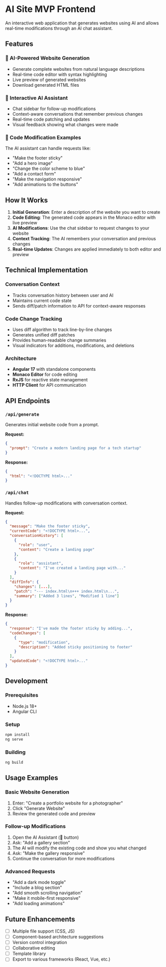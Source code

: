 # AI Site MVP Frontend

An interactive web application that generates websites using AI and allows real-time modifications through an AI chat assistant.

## Features

### 🎨 AI-Powered Website Generation

- Generate complete websites from natural language descriptions
- Real-time code editor with syntax highlighting
- Live preview of generated websites
- Download generated HTML files

### 💬 Interactive AI Assistant

- Chat sidebar for follow-up modifications
- Context-aware conversations that remember previous changes
- Real-time code patching and updates
- Visual feedback showing what changes were made

### 🔧 Code Modification Examples

The AI assistant can handle requests like:

- "Make the footer sticky"
- "Add a hero image"
- "Change the color scheme to blue"
- "Add a contact form"
- "Make the navigation responsive"
- "Add animations to the buttons"

## How It Works

1. **Initial Generation**: Enter a description of the website you want to create
2. **Code Editing**: The generated code appears in the Monaco editor with live preview
3. **AI Modifications**: Use the chat sidebar to request changes to your website
4. **Context Tracking**: The AI remembers your conversation and previous changes
5. **Real-time Updates**: Changes are applied immediately to both editor and preview

## Technical Implementation

### Conversation Context

- Tracks conversation history between user and AI
- Maintains current code state
- Sends diff/patch information to API for context-aware responses

### Code Change Tracking

- Uses diff algorithm to track line-by-line changes
- Generates unified diff patches
- Provides human-readable change summaries
- Visual indicators for additions, modifications, and deletions

### Architecture

- **Angular 17** with standalone components
- **Monaco Editor** for code editing
- **RxJS** for reactive state management
- **HTTP Client** for API communication

## API Endpoints

### `/api/generate`

Generates initial website code from a prompt.

**Request:**

```json
{
  "prompt": "Create a modern landing page for a tech startup"
}
```

**Response:**

```json
{
  "html": "<!DOCTYPE html>..."
}
```

### `/api/chat`

Handles follow-up modifications with conversation context.

**Request:**

```json
{
  "message": "Make the footer sticky",
  "currentCode": "<!DOCTYPE html>...",
  "conversationHistory": [
    {
      "role": "user",
      "content": "Create a landing page"
    },
    {
      "role": "assistant",
      "content": "I've created a landing page with..."
    }
  ],
  "diffInfo": {
    "changes": [...],
    "patch": "--- index.html\n+++ index.html\n...",
    "summary": ["Added 3 lines", "Modified 1 line"]
  }
}
```

**Response:**

```json
{
  "response": "I've made the footer sticky by adding...",
  "codeChanges": [
    {
      "type": "modification",
      "description": "Added sticky positioning to footer"
    }
  ],
  "updatedCode": "<!DOCTYPE html>..."
}
```

## Development

### Prerequisites

- Node.js 18+
- Angular CLI

### Setup

```bash
npm install
ng serve
```

### Building

```bash
ng build
```

## Usage Examples

### Basic Website Generation

1. Enter: "Create a portfolio website for a photographer"
2. Click "Generate Website"
3. Review the generated code and preview

### Follow-up Modifications

1. Open the AI Assistant (💬 button)
2. Ask: "Add a gallery section"
3. The AI will modify the existing code and show you what changed
4. Ask: "Make the gallery responsive"
5. Continue the conversation for more modifications

### Advanced Requests

- "Add a dark mode toggle"
- "Include a blog section"
- "Add smooth scrolling navigation"
- "Make it mobile-first responsive"
- "Add loading animations"

## Future Enhancements

- [ ] Multiple file support (CSS, JS)
- [ ] Component-based architecture suggestions
- [ ] Version control integration
- [ ] Collaborative editing
- [ ] Template library
- [ ] Export to various frameworks (React, Vue, etc.)
